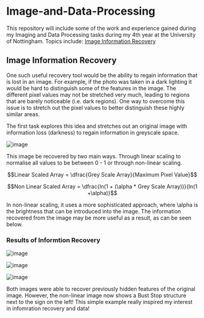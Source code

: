 # Image-and-Data-Processing
This repository will include some of the work and experience gained during my Imaging and Data Processing tasks during my 4th year at the University of Nottingham. 
Topics include: [Image Information Recovery](###-Results-of-Informtion-Recovery) 

## Image Information Recovery
One such useful recovery tool would be the ability to regain information that is lost in an image. For example, if the photo was taken in a dark lighting it would be hard to distinguish some of the features in the image. 
The different pixel values may not be stretched very much, leading to regions that are barely noticeable (i.e. dark regions). One way to overcome this issue is to stretch out the pixel values to better distinguish these highly similar areas. 

The first task explores this idea and stretches out an original image with information loss (darkness) to regain information in greyscale space. 

![image](https://github.com/user-attachments/assets/ab5106c7-b750-488b-a3a5-f490538ec539)


This image be recovered by two main ways. Through linear scaling to normalise all values to be between 0 - 1 or through non-linear scaling. 

$$Linear Scaled Array = \dfrac{Grey Scale Array}{Maximum Pixel Value}$$

$$Non Linear Scaled Array = \dfrac{ln(1 + (\alpha * Grey Scale Array))}{ln(1 +\alpha)}$$

In non-linear scaling, it uses a more sophisticated approach, where \alpha is the brightness that can be introduced into the image. The information recovered from the image may be more useful as a result, as can be seen below. 

### Results of Informtion Recovery
![image](https://github.com/user-attachments/assets/8a21a57d-bdf4-4f77-a7cb-14129c203c20)

![image](https://github.com/user-attachments/assets/fce97547-ff12-4fc5-a2e5-4e3a3cfbbcd9)

![image](https://github.com/user-attachments/assets/024fd36d-ce0c-4f6a-a1e0-53a3cb5b4023)

Both images were able to recover previously hidden features of the original image. However, the non-linear image now shows a Bust Stop structure next to the sign  on the left! 
This simple example really inspired my interest in infomration recovery and data!



